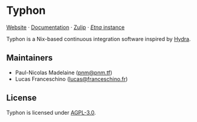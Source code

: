 # Typhon

[Website](https://typhon-ci.org/) · 
[Documentation](https://doc.typhon-ci.org/) · 
[Zulip](https://typhon.zulipchat.com/) ·
[*Etna* instance](https://etna.typhon-ci.org/)

Typhon is a Nix-based continuous integration software inspired by [Hydra](https://nixos.org/hydra).

## Maintainers

- Paul-Nicolas Madelaine (<pnm@pnm.tf>)
- Lucas Franceschino (<lucas@franceschino.fr>)

## License

Typhon is licensed under [AGPL-3.0](./COPYING).
